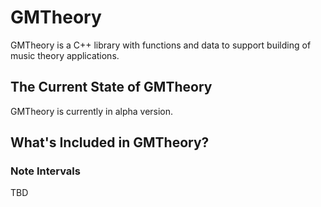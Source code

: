 
# GMTheory

GMTheory is a C++ library with functions and data to support building of music theory applications.

## The Current State of GMTheory

GMTheory is currently in alpha version.

## What's Included in GMTheory?

### Note Intervals

TBD
